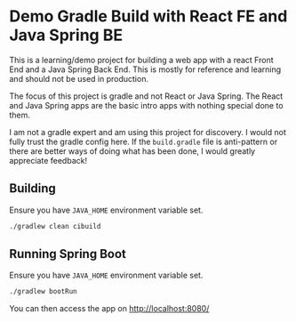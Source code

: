 # Demo Gradle Build with React FE and Java Spring BE

This is a learning/demo project for building a web app with a react Front End and a Java Spring Back End.
This is mostly for reference and learning and should not be used in production.

The focus of this project is gradle and not React or Java Spring.
The React and Java Spring apps are the basic intro apps with nothing special done to them.

I am not a gradle expert and am using this project for discovery.
I would not fully trust the gradle config here.
If the `build.gradle` file is anti-pattern or there are better ways of doing what has been done, I would greatly appreciate feedback!

## Building

Ensure you have `JAVA_HOME` environment variable set.

```bash
./gradlew clean cibuild
```

## Running Spring Boot

Ensure you have `JAVA_HOME` environment variable set.

```bash
./gradlew bootRun
```

You can then access the app on [http://localhost:8080/](http://localhost:8080/)
